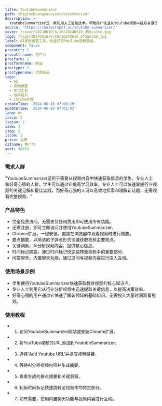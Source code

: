 ```yaml
---
title: YoutubeSummarizer
path: shipinchuangzuo/youtubesummarizer
description: >-
  YoutubeSummarizer是一款利用人工智能技术，帮助用户快速从YouTube视频中提取关键信息和主要观点的工具。它通过AI分析视频内容，提供简洁明了的要点摘要，帮助用户节省时间，专注于视频的核心内容。产品完全免费，无需注册即可使用，支持Chrome扩展插件，方便用户在浏览器中直接使用。
source: 'https://chatwithpdf.ai/youtube-summarizer/'
cover: /cover/20240610/6/10/20240610_350ca3ce.jpg
logo: /logo/20240610/6/10/20240610_6fa56c88.jpg
label: AI视频摘要工具，快速获取YouTube视频要点。
component: false
procattr: 1
procattrname: 生产力
procform: 1
procformname: 网站
proctype: 2
proctypename: 优质新品
tags:
  - AI
  - 视频摘要
  - 学习工具
  - 效率提升
  - Chrome扩展
createTime: '2024-06-10 07:00:29'
updateTime: '2024-06-10 07:01:02'
lang: en
isicp: 2
isqian: 2
iswx: 2
isqq: 2
iscom: 2
price: 免费
catname: 生产力
sort: 30979
---
```




### 需求人群
"YoutubeSummarizer适用于需要从视频内容中快速获取信息的学生、专业人士和好奇心强的人群。学生可以通过它提高学习效率，专业人士可以快速掌握行业视频的关键见解和最佳实践，而好奇心强的人可以高效地探索和理解新话题，无需观看完整视频。"

### 产品特色
* 完全免费访问，无需支付任何费用即可使用所有功能。
* 无需注册，即可立即访问并使用YoutubeSummarizer。
* Chrome扩展，一键安装，直接在浏览器中观看视频时进行摘要。
* 要点摘要，以简洁的子弹点形式快速获取视频主要观点。
* 关键洞察，AI分析视频内容，提供核心信息。
* 时间标记摘要，通过时间标记快速跳转至视频中的重要部分。
* 问答聊天，内置聊天功能，通过提问与视频内容进行深入互动。

### 使用场景示例
* 学生使用YoutubeSummarizer快速获取教育视频的核心知识点。
* 专业人士利用它从行业分析视频中迅速提取关键信息，以提高决策效率。
* 好奇心强的用户通过它快速了解新领域的基础知识，无需投入大量时间观看视频。

### 使用教程
* 1. 访问YoutubeSummarizer网站或安装Chrome扩展。
* 2. 将YouTube视频的URL添加到YoutubeSummarizer。
* 3. 选择'Add Youtube URL'并提交视频链接。
* 4. 等待AI分析视频内容并生成摘要。
* 5. 查看生成的要点摘要和关键洞察。
* 6. 利用时间标记快速跳转至视频中的特定部分。
* 7. 如有需要，使用内置聊天功能与视频内容进行互动。

  
